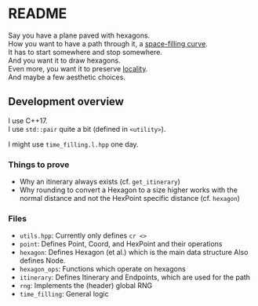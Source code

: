 # README

Say you have a plane paved with hexagons.  
How you want to have a path through it, a [space-filling curve][space filling].  
It has to start somewhere and stop somewhere.  
And you want it to draw hexagons.  
Even more, you want it to preserve [locality][locality hashing].  
And maybe a few aesthetic choices.

## Development overview

I use C++17.  
I use `std::pair` quite a bit (defined in `<utility>`).

I might use `time_filling.l.hpp` one day.

### Things to prove

* Why an itinerary always exists (cf. `get_itinerary`)
* Why rounding to convert a Hexagon to a size higher works with
  the normal distance and not the HexPoint specific distance (cf. `hexagon`)

### Files

* `utils.hpp`: Currently only defines `cr <>`
* `point`: Defines Point, Coord, and HexPoint and their operations
* `hexagon`: Defines Hexagon (et al.) which is the main data structure
  Also defines Node.
* `hexagon_ops`: Functions which operate on hexagons
* `itinerary`: Defines Itinerary and Endpoints, which are used for the path
* `rng`: Implements the (header) global RNG
* `time_filling`: General logic

[space filling]: https://en.wikipedia.org/wiki/Space-filling_curve
[locality hashing]: https://en.wikipedia.org/wiki/Locality-sensitive_hashing#Locality-preserving_hashing

